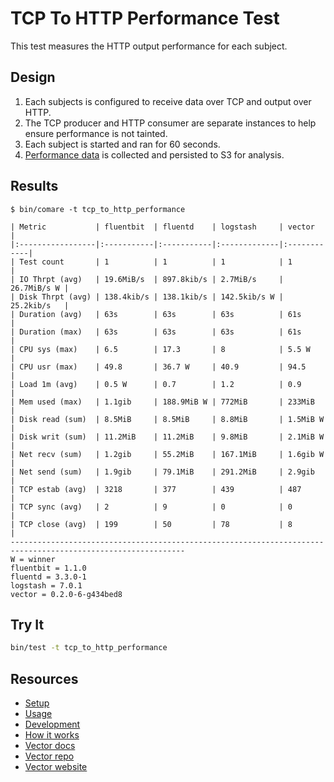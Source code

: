 # TCP To HTTP Performance Test

This test measures the HTTP output performance for each subject.

## Design

1. Each subjects is configured to receive data over TCP and output over HTTP.
2. The TCP producer and HTTP consumer are separate instances to help ensure performance is not
   tainted.
3. Each subject is started and ran for 60 seconds.
4. [Performance data][performance_data] is collected and persisted to S3 for analysis.

## Results

```
$ bin/comare -t tcp_to_http_performance

| Metric           | fluentbit  | fluentd    | logstash     | vector      |
|:-----------------|:-----------|:-----------|:-------------|:------------|
| Test count       | 1          | 1          | 1            | 1           |
| IO Thrpt (avg)   | 19.6MiB/s  | 897.8kib/s | 2.7MiB/s     | 26.7MiB/s W |
| Disk Thrpt (avg) | 138.4kib/s | 138.1kib/s | 142.5kib/s W | 25.2kib/s   |
| Duration (avg)   | 63s        | 63s        | 63s          | 61s         |
| Duration (max)   | 63s        | 63s        | 63s          | 61s         |
| CPU sys (max)    | 6.5        | 17.3       | 8            | 5.5 W       |
| CPU usr (max)    | 49.8       | 36.7 W     | 40.9         | 94.5        |
| Load 1m (avg)    | 0.5 W      | 0.7        | 1.2          | 0.9         |
| Mem used (max)   | 1.1gib     | 188.9MiB W | 772MiB       | 233MiB      |
| Disk read (sum)  | 8.5MiB     | 8.5MiB     | 8.8MiB       | 1.5MiB W    |
| Disk writ (sum)  | 11.2MiB    | 11.2MiB    | 9.8MiB       | 2.1MiB W    |
| Net recv (sum)   | 1.2gib     | 55.2MiB    | 167.1MiB     | 1.6gib W    |
| Net send (sum)   | 1.9gib     | 79.1MiB    | 291.2MiB     | 2.9gib      |
| TCP estab (avg)  | 3218       | 377        | 439          | 487         |
| TCP sync (avg)   | 2          | 9          | 0            | 0           |
| TCP close (avg)  | 199        | 50         | 78           | 8           |
-------------------------------------------------------------------------------------------------------------
W = winner
fluentbit = 1.1.0
fluentd = 3.3.0-1
logstash = 7.0.1
vector = 0.2.0-6-g434bed8
```

## Try It

```bash
bin/test -t tcp_to_http_performance
```

## Resources

* [Setup][setup]
* [Usage][usage]
* [Development][development]
* [How it works][how_it_works]
* [Vector docs][docs]
* [Vector repo][repo]
* [Vector website][website]


[development]: /README.md#development
[docs]: https://docs.vectorproject.io
[how_it_works]: /README.md#how-it-works
[performance_data]: /README.md#performance-data
[repo]: https://github.com/timberio/vector
[setup]: /README.md#setup
[usage]: /README.md#usage
[website]: https://vectorproject.io
